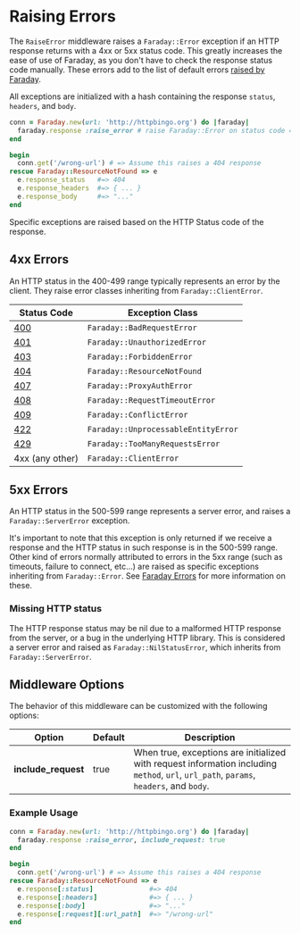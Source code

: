 # Raising Errors

The `RaiseError` middleware raises a `Faraday::Error` exception if an HTTP
response returns with a 4xx or 5xx status code.
This greatly increases the ease of use of Faraday, as you don't have to check
the response status code manually.
These errors add to the list of default errors [raised by Faraday](getting-started/errors.md).

All exceptions are initialized with a hash containing the response `status`, `headers`, and `body`.

```ruby
conn = Faraday.new(url: 'http://httpbingo.org') do |faraday|
  faraday.response :raise_error # raise Faraday::Error on status code 4xx or 5xx
end

begin
  conn.get('/wrong-url') # => Assume this raises a 404 response
rescue Faraday::ResourceNotFound => e
  e.response_status   #=> 404
  e.response_headers  #=> { ... }
  e.response_body     #=> "..."
end
```

Specific exceptions are raised based on the HTTP Status code of the response.

## 4xx Errors

An HTTP status in the 400-499 range typically represents an error
by the client. They raise error classes inheriting from `Faraday::ClientError`.

| Status Code                                                         | Exception Class                     |
|---------------------------------------------------------------------|-------------------------------------|
| [400](https://developer.mozilla.org/en-US/docs/Web/HTTP/Status/400) | `Faraday::BadRequestError`          |
| [401](https://developer.mozilla.org/en-US/docs/Web/HTTP/Status/401) | `Faraday::UnauthorizedError`        |
| [403](https://developer.mozilla.org/en-US/docs/Web/HTTP/Status/403) | `Faraday::ForbiddenError`           |
| [404](https://developer.mozilla.org/en-US/docs/Web/HTTP/Status/404) | `Faraday::ResourceNotFound`         |
| [407](https://developer.mozilla.org/en-US/docs/Web/HTTP/Status/407) | `Faraday::ProxyAuthError`           |
| [408](https://developer.mozilla.org/en-US/docs/Web/HTTP/Status/408) | `Faraday::RequestTimeoutError`      |
| [409](https://developer.mozilla.org/en-US/docs/Web/HTTP/Status/409) | `Faraday::ConflictError`            |
| [422](https://developer.mozilla.org/en-US/docs/Web/HTTP/Status/422) | `Faraday::UnprocessableEntityError` |
| [429](https://developer.mozilla.org/en-US/docs/Web/HTTP/Status/429) | `Faraday::TooManyRequestsError` |
| 4xx (any other)                                                     | `Faraday::ClientError`              |

## 5xx Errors

An HTTP status in the 500-599 range represents a server error, and raises a
`Faraday::ServerError` exception.

It's important to note that this exception is only returned if we receive a response and the
HTTP status in such response is in the 500-599 range.
Other kind of errors normally attributed to errors in the 5xx range (such as timeouts, failure to connect, etc...)
are raised as specific exceptions inheriting from `Faraday::Error`.
See [Faraday Errors](getting-started/errors.md) for more information on these.

### Missing HTTP status

The HTTP response status may be nil due to a malformed HTTP response from the
server, or a bug in the underlying HTTP library. This is considered a server error
and raised as `Faraday::NilStatusError`, which inherits from `Faraday::ServerError`.

## Middleware Options

The behavior of this middleware can be customized with the following options:

| Option              | Default | Description |
|---------------------|---------|-------------|
| **include_request** | true    | When true, exceptions are initialized with request information including `method`, `url`, `url_path`, `params`, `headers`, and `body`. |

### Example Usage

```ruby
conn = Faraday.new(url: 'http://httpbingo.org') do |faraday|
  faraday.response :raise_error, include_request: true
end

begin
  conn.get('/wrong-url') # => Assume this raises a 404 response
rescue Faraday::ResourceNotFound => e
  e.response[:status]              #=> 404
  e.response[:headers]             #=> { ... }
  e.response[:body]                #=> "..."
  e.response[:request][:url_path]  #=> "/wrong-url"
end
```
